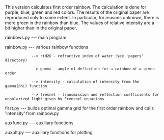This version calculates first order rainbow.
The calculation is done for purple, blue, green and red colors.
The results of the original paper are reproduced only to some extent.
In particular, for reasons unknown, there is more green in the rainbow than blue.
The values of relative intensity are a bit higher than in the original paper.

rainbows.py --- main program

rainbow.py  --- various rainbow functions

                --> riH2O - refractive index of water (see 'papers' directory)

                --> gamma - angle of deflection for a rainbow of a given order

                --> intensity - calculation of intensity from the gamma(phi) function

                --> fresnel - transmission and reflection coefficients for unpolarized light given by Frensnel equations

first.py    --- builds optimal gamma grid for the first order rainbow and calls 'intensity' from rainbow.py

auxfunc.py  --- auxiliary functions

auxplt.py   --- auxiliary functions for plotting

